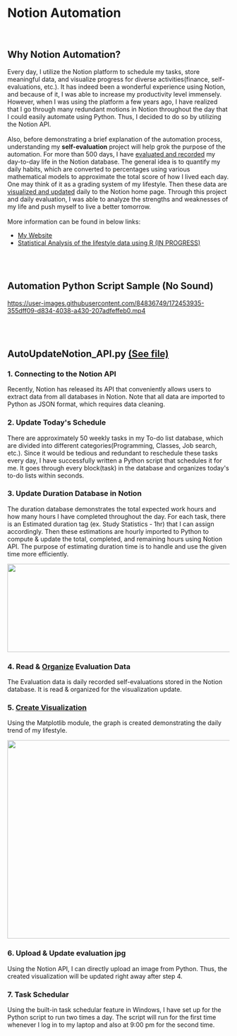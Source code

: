 # Notion Automation

<br>  


## Why Notion Automation? 
Every day, I utilize the Notion platform to schedule my tasks, store meaningful data, and visualize progress for diverse activities(finance, self-evaluations, etc.).
It has indeed been a wonderful experience using Notion, and because of it, I was able to increase my productivity level immensely. 
However, when I was using the platform a few years ago, I have realized that I go through many redundant motions in Notion throughout the day that I could easily automate using Python. 
Thus, I decided to do so by utilizing the Notion API. 
<br>  
Also, before demonstrating a brief explanation of the automation process, understanding my **self-evaluation** project will help grok the purpose of the automation.
For more than 500 days, I have [evaluated and recorded](https://github.com/aLin-96/notion_automation/tree/main/Data) my day-to-day life in the Notion database. 
The general idea is to quantify my daily habits, which are converted to percentages using various mathematical models to approximate the total score of how I lived each day. 
One may think of it as a grading system of my lifestyle.
Then these data are [visualized and updated](https://github.com/aLin-96/notion_automation/blob/main/evaluation_img_example.png) daily to the Notion home page. 
Through this project and daily evaluation, I was able to analyze the strengths and weaknesses of my life and push myself to live a better tomorrow.
<br>  
More information can be found in below links:
- [My Website](https://www.andyleeproject.com/)
- [Statistical Analysis of the lifestyle data using R (IN PROGRESS)](https://alin-96.github.io/selfeval_main.html)

 <br>  
 <br>  
 
## Automation Python Script Sample (No Sound)

https://user-images.githubusercontent.com/84836749/172453935-355dff09-d834-4038-a430-207adfeffeb0.mp4


<br>  
<br>  


## AutoUpdateNotion_API.py [(See file)](https://github.com/aLin-96/notion_automation/blob/main/AutoUpdateNotion_API.py)

### 1. Connecting to the Notion API
Recently, Notion has released its API that conveniently allows users to extract data from all databases in Notion. Note that all data are imported to Python as JSON format, which requires data cleaning. 

### 2. Update Today's Schedule
There are approximately 50 weekly tasks in my To-do list database, which are divided into different categories(Programming, Classes, Job search, etc.).
Since it would be tedious and redundant to reschedule these tasks every day, I have successfully written a Python script that schedules it for me.
It goes through every block(task) in the database and organizes today's to-do lists within seconds. 

### 3. Update Duration Database in Notion
The duration database demonstrates the total expected work hours and how many hours I have completed throughout the day. For each task, there is an Estimated duration tag (ex. Study Statistics - 1hr) that I can assign accordingly. Then these estimations are hourly imported to Python to compute & update the total, completed, and remaining hours using Notion API. The purpose of estimating duration time is to handle and use the given time more efficiently.   

<img align="center" src="https://github.com/aLin-96/notion_automation/blob/main/sample_ImagesVideos/Duration_DB_sample.jpg" width="800" height="200" >

### 4. Read & [Organize](https://github.com/aLin-96/notion_automation/blob/main/myPackage/organize_evaluation_data.py) Evaluation Data 
The Evaluation data is daily recorded self-evaluations stored in the Notion database. 
It is read & organized for the visualization update.

### 5. [Create Visualization](https://github.com/aLin-96/notion_automation/blob/main/myPackage/NotionprocessMonth.py)
Using the Matplotlib module, the graph is created demonstrating the daily trend of my lifestyle.  

<img align="center" src="https://github.com/aLin-96/notion_automation/blob/main/sample_ImagesVideos/monthly_evaluation_visualization.jpg" width="600" height="450" >
  
  
### 6. Upload & Update evaluation jpg
Using the Notion API, I can directly upload an image from Python. Thus, the created visualization will be updated right away after step 4. 

### 7. Task Schedular
Using the built-in task schedular feature in Windows, I have set up for the Python script to run two times a day. 
The script will run for the first time whenever I log in to my laptop and also at 9:00 pm for the second time.
 



